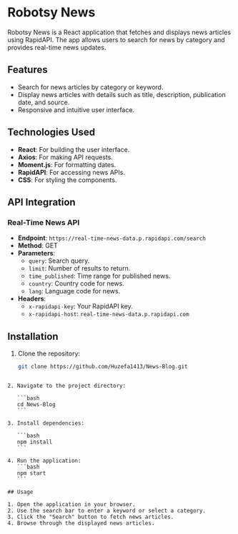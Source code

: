 # Robotsy News

Robotsy News is a React application that fetches and displays news articles using RapidAPI. The app allows users to search for news by category and provides real-time news updates.

## Features

- Search for news articles by category or keyword.
- Display news articles with details such as title, description, publication date, and source.
- Responsive and intuitive user interface.

## Technologies Used

- **React**: For building the user interface.
- **Axios**: For making API requests.
- **Moment.js**: For formatting dates.
- **RapidAPI**: For accessing news APIs.
- **CSS**: For styling the components.

## API Integration

### Real-Time News API

- **Endpoint**: `https://real-time-news-data.p.rapidapi.com/search`
- **Method**: GET
- **Parameters**:
  - `query`: Search query.
  - `limit`: Number of results to return.
  - `time_published`: Time range for published news.
  - `country`: Country code for news.
  - `lang`: Language code for news.
- **Headers**:
  - `x-rapidapi-key`: Your RapidAPI key.
  - `x-rapidapi-host`: `real-time-news-data.p.rapidapi.com`

## Installation

1. Clone the repository:
   ```bash
   git clone https://github.com/Huzefa1413/News-Blog.git
   ```

````

2. Navigate to the project directory:

   ```bash
   cd News-Blog
   ```

3. Install dependencies:

   ```bash
   npm install
   ```

4. Run the application:
   ```bash
   npm start
   ```

## Usage

1. Open the application in your browser.
2. Use the search bar to enter a keyword or select a category.
3. Click the "Search" button to fetch news articles.
4. Browse through the displayed news articles.
````
